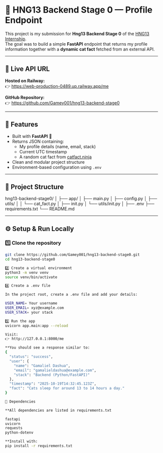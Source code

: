 # 🚀 HNG13 Backend Stage 0 — Profile Endpoint

This project is my submission for **Hng13 Backend Stage 0** of the [HNG13 Internship](https://hng.tech/).  
The goal was to build a simple **FastAPI** endpoint that returns my profile information together with a **dynamic cat fact** fetched from an external API.

---

## 🔗 Live API URL
**Hosted on Railway:**  
👉 https://web-production-0489.up.railway.app/me  

**GitHub Repository:**  
👉 https://github.com/Gamey001/hng13-backend-stage0

---

## 🧠 Features
- Built with **FastAPI** 🐍  
- Returns JSON containing:
  - My profile details (name, email, stack)
  - Current UTC timestamp
  - A random cat fact from [catfact.ninja](https://catfact.ninja)
- Clean and modular project structure  
- Environment-based configuration using `.env`

---

## 📁 Project Structure

hng13-backend-stage0/
│
├── app/
│ ├── main.py
│ ├── config.py
│ ├── utils/
│ │ └── cat_fact.py
│ ├── init.py
│ └── utils/init.py
│
├── .env
├── requirements.txt
└── README.md


---

## ⚙️ Setup & Run Locally

### 1️⃣ Clone the repository
```bash
git clone https://github.com/Gamey001/hng13-backend-stage0.git
cd hng13-backend-stage0

2️⃣ Create a virtual environment
python3 -m venv venv
source venv/bin/activate

4️⃣ Create a .env file

In the project root, create a .env file and add your details:

USER_NAME= Your username
USER_EMAIL= xyz@example.com
USER_STACK= your stack

5️⃣ Run the app
uvicorn app.main:app --reload

Visit:
👉 http://127.0.0.1:8000/me

**You should see a response similar to:
{
  "status": "success",
  "user": {
    "name": "Gamaliel Dashua",
    "email": "gamalieldashua@example.com",
    "stack": "Backend (Python/FastAPI)"
  },
  "timestamp": "2025-10-19T14:32:45.123Z",
  "fact": "Cats sleep for around 13 to 14 hours a day."
}

🧩 Dependencies

**All dependencies are listed in requirements.txt

fastapi
uvicorn
requests
python-dotenv

**Install with:
pip install -r requirements.txt
